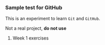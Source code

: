 ### Sample test for GitHub

This is an experiment to 
learn `Git` and `GitHub`.

Not a real project, **do not use**

1. Week 1 exercises